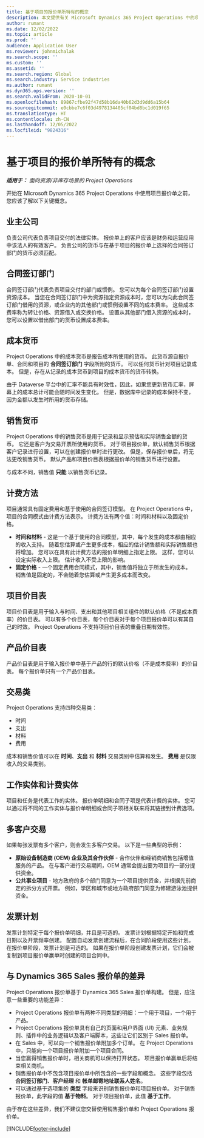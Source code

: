 ```yaml
---
title: 基于项目的报价单所特有的概念
description: 本文提供有关 Microsoft Dynamics 365 Project Operations 中的项目报价单的信息。
author: rumant
ms.date: 12/02/2022
ms.topic: article
ms.prod: ''
audience: Application User
ms.reviewer: johnmichalak
ms.search.scope: ''
ms.custom: ''
ms.assetid: ''
ms.search.region: Global
ms.search.industry: Service industries
ms.author: rumant
ms.dyn365.ops.version: ''
ms.search.validFrom: 2020-10-01
ms.openlocfilehash: 89867cfbe92f47d58b16da40b62d3d9dd6a15b64
ms.sourcegitcommit: e0cbbe7c6f03d4978134405cf04bd8bc1d019f65
ms.translationtype: HT
ms.contentlocale: zh-CN
ms.lasthandoff: 12/05/2022
ms.locfileid: "9824316"
---
```

# <a name="concepts-unique-to-project-based-quotes"></a>基于项目的报价单所特有的概念

_**适用于：** 面向资源/非库存场景的 Project Operations_

开始在 Microsoft Dynamics 365 Project Operations 中使用项目报价单之前，您应该了解以下关键概念。

## <a name="owning-company"></a>业主公司

负责公司代表负责项目交付的法律实体。 报价单上的客户应该是财务和运营应用中该法人的有效客户。 负责公司的货币与在基于项目的报价单上选择的合同签订部门的货币必须匹配。

## <a name="contracting-unit"></a>合同签订部门

合同签订部门代表负责项目交付的部门或惯例。 您可以为每个合同签订部门设置资源成本。 当您在合同签订部门中为资源指定资源成本时，您可以为向此合同签订部门借用的资源，或企业内的其他部门或惯例设置不同的成本费率。 这些成本费率称为转让价格、资源借入或交换价格。 设置从其他部门借入资源的成本时，您可以设置以借出部门的货币设置成本费率。

## <a name="cost-currency"></a>成本货币

Project Operations 中的成本货币是报告成本所使用的货币。 此货币源自报价单、合同和项目的 **合同签订部门** 字段所附的货币。 可以任何货币针对项目记录成本。 但是，存在从记录的成本货币到项目的成本货币的货币转换。

由于 Dataverse 平台中的汇率不能具有时效性，因此，如果您更新货币汇率，屏幕上的成本总计可能会随时间发生变化。 但是，数据库中记录的成本保持不变，因为金额以发生时所用的货币存储。

## <a name="sales-currency"></a>销售货币

Project Operations 中的销售货币是用于记录和显示预估和实际销售金额的货币。 它还是客户为交易开票所使用的货币。 对于项目报价单，默认销售货币根据客户记录进行设置，可以在创建报价单时进行更改。 但是，保存报价单后，将无法更改销售货币。 默认产品和项目价目表根据报价单的销售货币进行设置。

与成本不同，销售值 **只能** 以销售货币记录。

## <a name="billing-method"></a>计费方法

项目通常具有固定费用和基于使用的合同签订模型。 在 Project Operations 中，项目的合同模式由计费方法表示。 计费方法有两个值：时间和材料以及固定价格。

- **时间和材料** - 这是一个基于使用的合同模型，其中，每个发生的成本都由相应的收入支持。 随着您估算或产生更多成本，相应的估计销售额和实际销售额也将增加。 您可以在具有此计费方法的报价单明细上指定上限。 这样，您可以设定实际收入上限。 估计收入不受上限的影响。
- **固定价格** - 一个固定费用合同模式，其中，销售值将独立于所发生的成本。 销售值是固定的，不会随着您估算或产生更多成本而改变。

## <a name="project-price-lists"></a>项目价目表

项目价目表是用于输入与时间、支出和其他项目相关组件的默认价格（不是成本费率）的价目表。 可以有多个价目表，每个价目表对于每个项目报价单可以有其自己的时效。 Project Operations 不支持项目价目表的重叠日期有效性。

## <a name="product-price-lists"></a>产品价目表

产品价目表是用于输入报价单中基于产品的行的默认价格（不是成本费率）的价目表。 每个报价单只有一个产品价目表。

## <a name="transaction-classes"></a>交易类

Project Operations 支持四种交易类：

- 时间
- 支出
- 材料
- 费用

成本和销售价值可以在 **时间**、**支出** 和 **材料** 交易类别中估算和发生。 **费用** 是仅限收入的交易类别。

## <a name="work-entities-and-billing-entities"></a>工作实体和计费实体

项目和任务是代表工作的实体。 报价单明细和合同子项是代表计费的实体。 您可以通过将不同的工作实体与报价单明细或合同子项相关联来将其链接到计费选项。

## <a name="multi-customer-deals"></a>多客户交易

如果每张发票有多个客户，则会发生多客户交易。 以下是一些典型的示例：

- **原始设备制造商 (OEM) 企业及其合作伙伴** - 合作伙伴和经销商销售包括增值服务的产品。 在与客户进行交易期间，OEM 通常会提出要为项目的一部分提供资金。
- **公共事业项目** - 地方政府的多个部门同意为一个项目提供资金，并根据先前商定的拆分方式开票。 例如，学区和城市或地方政府部门同意为修建游泳池提供资金。

## <a name="invoice-schedules"></a>发票计划

发票计划特定于每个报价单明细，并且是可选的。 发票计划根据特定开始和完成日期以及开票频率创建。 配置自动发票创建流程后，在合同阶段使用这些计划。 在报价单阶段，发票计划是可选的。 如果在报价单阶段创建发票计划，它们会被复制到项目报价单赢单时创建的项目合同中。

## <a name="differences-from-dynamics-365-sales-quotes"></a>与 Dynamics 365 Sales 报价单的差异

Project Operations 报价单基于 Dynamics 365 Sales 报价单构建。 但是，应注意一些重要的功能差异：

- Project Operations 报价单有两种不同类型的明细：一个用于项目，一个用于产品。
- Project Operations 报价单具有自己的页面和用户界面 (UI) 元素、业务规则、插件中的业务逻辑以及客户端脚本，这些让它们区别于 Sales 报价单。
- 在 Sales 中，可以向一个销售报价单附加多个订单。 在 Project Operations 中，只能向一个项目报价单附加一个项目合同。
- 当您赢得销售报价单时，相关商机可以保持打开状态。 项目报价单赢单后将结束相关商机。
- 销售报价单中不包含项目报价单中所包含的一些字段和概念。 这些字段包括 **合同签订部门**、**客户经理** 和 **帐单邮寄地址联系人姓名**。
- 可以通过基于选项集的 **类型** 字段来识别销售报价单和项目报价单。 对于销售报价单，此字段的值 **基于物料**。 对于项目报价单，此值 **基于工作**。

由于存在这些差异，我们不建议您交替使用销售报价单和 Project Operations 报价单。

[!INCLUDE[footer-include](../includes/footer-banner.md)]
